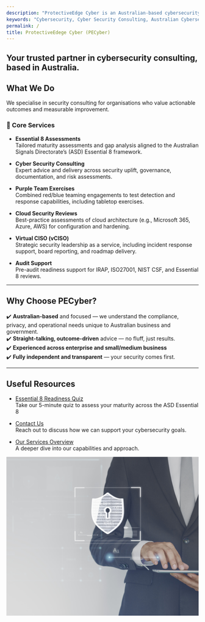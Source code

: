 ```yaml
---
description: "ProtectiveEdge Cyber is an Australian-based cybersecurity consulting firm offering comprehensive services to state and local governments, and SMEs."
keywords: "Cybersecurity, Cyber Security Consulting, Australian Cybersecurity, E8 Assessment, Purple Team Exercises, Cloud Security, Virtual CISO, Audit Preparation, IRAP Compliance, ISO27001, NIST Audit, Security Hardening, ASD Essential 8, Proactive Cybersecurity, Reactive Cybersecurity, Security Posture, Cybersecurity Defences, Cybersecurity Leadership, Cybersecurity Services, Consulting Services"
permalink: /
title: ProtectiveEdege Cyber (PECyber)
---
```


Your trusted partner in cybersecurity consulting, based in Australia.
--- 
## What We Do

We specialise in security consulting for organisations who value actionable outcomes and measurable improvement.

### 🔐 Core Services
- **Essential 8 Assessments**  
  Tailored maturity assessments and gap analysis aligned to the Australian Signals Directorate’s (ASD) Essential 8 framework.

- **Cyber Security Consulting**  
  Expert advice and delivery across security uplift, governance, documentation, and risk assessments.

- **Purple Team Exercises**  
  Combined red/blue teaming engagements to test detection and response capabilities, including tabletop exercises.

- **Cloud Security Reviews**  
  Best-practice assessments of cloud architecture (e.g., Microsoft 365, Azure, AWS) for configuration and hardening.

- **Virtual CISO (vCISO)**  
  Strategic security leadership as a service, including incident response support, board reporting, and roadmap delivery.

- **Audit Support**  
  Pre-audit readiness support for IRAP, ISO27001, NIST CSF, and Essential 8 reviews.

---

## Why Choose PECyber?

✔️ **Australian-based** and focused — we understand the compliance, privacy, and operational needs unique to Australian business and government.  
✔️ **Straight-talking, outcome-driven** advice — no fluff, just results.  
✔️ **Experienced across enterprise and small/medium business**  
✔️ **Fully independent and transparent** — your security comes first.

---

## Useful Resources

- [Essential 8 Readiness Quiz](/survey/)  
  Take our 5-minute quiz to assess your maturity across the ASD Essential 8

- [Contact Us](/contact/)  
  Reach out to discuss how we can support your cybersecurity goals.

- [Our Services Overview](/services/)  
  A deeper dive into our capabilities and approach.

![PECyber Security Illustration](/assets/security_new.jpg "Security")
